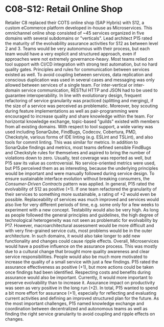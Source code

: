 # C08-S12: Retail Online Shop

Retailer C8 replaced their COTS online shop (SAP Hybris) with S12, a custom eCommerce platform developed in-house as Microservices. This omnichannel online shop consisted of ~45 services organized in five domains with several subdomains or "verticals". Lead architect P15 rated the maturity of the evolvability assurance activities for S12 as between level 2 and 3. Teams would be very autonomous with their process, but each team would have a very explicit and structured approach, even if approaches were not extremely governance-heavy. Most teams relied on tool support with CI/CD integration with strong test automation, but no hard quality gates. Principles and rules for communication between services existed as well. To avoid coupling between services, data replication and conscious duplication was used in several cases and messaging was only allowed between services of a single team. For inter-vertical or inter-domain service communication, RESTful HTTP and JSON had to be used to guarantee interoperability. In line with evolutionary design, frequent refactoring of service granularity was practiced (splitting and merging), if the size of a service was perceived as problematic. Moreover, boy scouting during feature implementations as well as pair-programming were encouraged to increase quality and share knowledge within the team. For horizontal knowledge exchange, topic-based "guilds" existed with members from all existing domains. With respect to tool support, a wide variey was used including SonarQube, FindBugs, Codecov, Cobertura, PMD, Checkstyle, various forms of IDE linting (e.g. ESLint and TSLint), and also tools for commit linting. This was similar for metrics. In addition to SonarQube findings and metrics, most teams defined sensible FindBugs and Checkstyle rules for themselves and aspired to bring the number of violations down to zero. Usually, test coverage was reported as well, but P15 saw its value as controversial. No service-oriented metrics were used, but P15 perceived them as as interesting, because the underlying principles would be important and were manually followed during service design. To ensure sustainable interface evolution without breaking consumers, the *Consumer-Driven Contracts* pattern was applied. In general, P15 rated the evolvability of S12 as positive (+1). If one team refactored the granularity of their services to something more sustainable, a rating of +2 would even be possible. Replaceability of services was much improved and services would also live for very different periods of time, e.g. some only for a few weeks to experiment with a new concept. Testability would also be very high. As long as people followed the general principles and guidelines, the high degree of technological heterogeneity was not seen as problematic for evolvability by P17. However, macroarchitectural assessment would be more difficult and with very fine-grained service cuts, most problems would be in the outer architecture. In such domains, it would also take longer to add new functionality and changes could cause ripple effects. Overall, Microservices would have a positive influence on the assurance process. This was mostly due to a cultural change that brought more quality awareness and clear service responsibilities. People would also be much more motivated to increase the quality of a small service with just a few findings. P15 rated the assurance effectiveness as positive (+1), but more actions could be taken once findings had been identified. Respecting costs and benefits during assurance would also be important. Currently, it would more important to preserve evolvability than to increase it. Assurance impact on productivity was seen as very positive in the long run (+2). In total, P15 wanted to spend a bit more effort for assurance (+1), especially for reflecting and evaluating current activities and defining an improved structured plan for the future. As the most important challenges, P15 named knowledge exchange and coordination between decentralized and autonomous teams as well as finding the right service granularity to avoid coupling and ripple effects on changes.